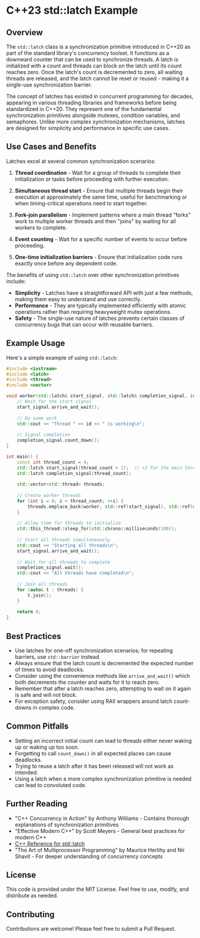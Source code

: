 # C++23 std::latch Example

## Overview

The `std::latch` class is a synchronization primitive introduced in C++20 as part of the standard library's concurrency
toolset. It functions as a downward counter that can be used to synchronize threads. A latch is initialized with a count
and threads can block on the latch until its count reaches zero. Once the latch's count is decremented to zero, all
waiting threads are released, and the latch cannot be reset or reused - making it a single-use synchronization barrier.

The concept of latches has existed in concurrent programming for decades, appearing in various threading libraries and
frameworks before being standardized in C++20. They represent one of the fundamental synchronization primitives alongside
mutexes, condition variables, and semaphores. Unlike more complex synchronization mechanisms, latches are designed for
simplicity and performance in specific use cases.

## Use Cases and Benefits

Latches excel at several common synchronization scenarios:

1. **Thread coordination** - Wait for a group of threads to complete their initialization or tasks before proceeding with
   further execution.

2. **Simultaneous thread start** - Ensure that multiple threads begin their execution at approximately the same time,
   useful for benchmarking or when timing-critical operations need to start together.

3. **Fork-join parallelism** - Implement patterns where a main thread "forks" work to multiple worker threads and then
   "joins" by waiting for all workers to complete.

4. **Event counting** - Wait for a specific number of events to occur before proceeding.

5. **One-time initialization barriers** - Ensure that initialization code runs exactly once before any dependent code.

The benefits of using `std::latch` over other synchronization primitives include:

- **Simplicity** - Latches have a straightforward API with just a few methods, making them easy to understand and use
  correctly.
- **Performance** - They are typically implemented efficiently with atomic operations rather than requiring heavyweight
  mutex operations.
- **Safety** - The single-use nature of latches prevents certain classes of concurrency bugs that can occur with reusable
  barriers.

## Example Usage

Here's a simple example of using `std::latch`:

```cpp
#include <iostream>
#include <latch>
#include <thread>
#include <vector>

void worker(std::latch& start_signal, std::latch& completion_signal, int id) {
    // Wait for the start signal
    start_signal.arrive_and_wait();
    
    // Do some work
    std::cout << "Thread " << id << " is working\n";
    
    // Signal completion
    completion_signal.count_down();
}

int main() {
    const int thread_count = 4;
    std::latch start_signal(thread_count + 1);  // +1 for the main thread
    std::latch completion_signal(thread_count);
    
    std::vector<std::thread> threads;
    
    // Create worker threads
    for (int i = 0; i < thread_count; ++i) {
        threads.emplace_back(worker, std::ref(start_signal), std::ref(completion_signal), i);
    }
    
    // Allow time for threads to initialize
    std::this_thread::sleep_for(std::chrono::milliseconds(100));
    
    // Start all threads simultaneously
    std::cout << "Starting all threads\n";
    start_signal.arrive_and_wait();
    
    // Wait for all threads to complete
    completion_signal.wait();
    std::cout << "All threads have completed\n";
    
    // Join all threads
    for (auto& t : threads) {
        t.join();
    }
    
    return 0;
}
```

## Best Practices

- Use latches for one-off synchronization scenarios; for repeating barriers, use `std::barrier` instead.
- Always ensure that the latch count is decremented the expected number of times to avoid deadlocks.
- Consider using the convenience methods like `arrive_and_wait()` which both decrements the counter and waits for it to reach zero.
- Remember that after a latch reaches zero, attempting to wait on it again is safe and will not block.
- For exception safety, consider using RAII wrappers around latch count-downs in complex code.

## Common Pitfalls

- Setting an incorrect initial count can lead to threads either never waking up or waking up too soon.
- Forgetting to call `count_down()` in all expected places can cause deadlocks.
- Trying to reuse a latch after it has been released will not work as intended.
- Using a latch when a more complex synchronization primitive is needed can lead to convoluted code.

## Further Reading

- "C++ Concurrency in Action" by Anthony Williams - Contains thorough explanations of synchronization primitives
- "Effective Modern C++" by Scott Meyers - General best practices for modern C++
- [C++ Reference for std::latch](https://en.cppreference.com/w/cpp/thread/latch)
- "The Art of Multiprocessor Programming" by Maurice Herlihy and Nir Shavit - For deeper understanding of concurrency concepts

## License

This code is provided under the MIT License. Feel free to use, modify, and distribute as needed.

## Contributing

Contributions are welcome! Please feel free to submit a Pull Request.